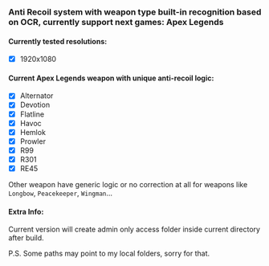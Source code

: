 ### Anti Recoil system with weapon type built-in recognition based on OCR, currently support next games: Apex Legends


#### Currently tested resolutions: 
- [x] 1920x1080


#### Current Apex Legends weapon with unique anti-recoil logic:
- [x] Alternator
- [x] Devotion
- [x] Flatline
- [x] Havoc
- [x] Hemlok
- [x] Prowler
- [x] R99
- [x] R301
- [x] RE45

Other weapon have generic logic or no correction at all for weapons like `Longbow`, `Peacekeeper`, `Wingman`...

#### Extra Info:

Current version will create admin only access folder inside current directory after build. 

P.S. Some paths may point to my local folders, sorry for that.
